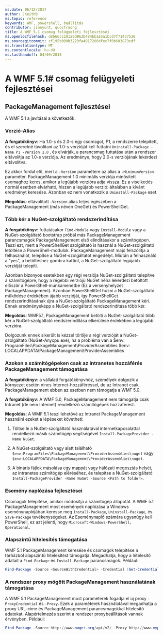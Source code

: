 ```yaml
---
ms.date: 06/12/2017
author: JKeithB
ms.topic: reference
keywords: WMF, powershell, beállítás
contributor: jianyunt, quoctruong
title: A WMF 5.1 csomag felügyeleti fejlesztései
ms.openlocfilehash: d8b66cc101a6d963b484bba26a1bcd7f71437536
ms.sourcegitcommit: cf195b090b3223fa4917206dfec7f0b603873cdf
ms.translationtype: MT
ms.contentlocale: hu-HU
ms.lasthandoff: 04/09/2018
---
```

# <a name="improvements-to-package-management-in-wmf-51"></a>A WMF 5.1# csomag felügyeleti fejlesztései

## <a name="improvements-in-packagemanagement"></a>PackageManagement fejlesztései ##
A WMF 5.1 a javításai a következők:

### <a name="version-alias"></a>Verzió-Alias

**A forgatókönyv**: Ha 1.0-s és 2.0-s egy csomagot, P1, a rendszerre telepített, és el szeretné távolítani az 1.0-s verzióját kell futtatni `Uninstall-Package -Name P1 -Version 1.0` , és elvárják, a parancsmag futtatása után a rendszer eltávolítja az 1.0-s verziója. Az eredménye, hogy 2.0-s verziójának lekérdezi eltávolítva.

Ez akkor fordul elő, mert a `-Version` paramétere az alias a `-MinimumVersion` paraméter. PackageManagement 1.0 minimális verziója minősített csomaghoz keres, amikor a legújabb verzióra adja vissza. Ez a viselkedés normál esetben elvárható, hiszen a legújabb verzió: általában a kívánt eredményt keresése. Azonban ez nem vonatkozik a `Uninstall-Package` eset.

**Megoldás**: eltávolított `-Version` alias teljes egészében a PackageManagement (más néven OneGet) és PowerShellGet.

### <a name="multiple-prompts-for-bootstrapping-the-nuget-provider"></a>Több kér a NuGet-szolgáltató rendszerindítása

**A forgatókönyv**: futtatásakor `Find-Module` vagy `Install-Module` vagy a NuGet-szolgáltató bootstrap próbál más PackageManagement parancsmagok PackageManagement első elindításakor a számítógépen. Teszi ezt, mert a PowerShellGet szolgáltató is használ a NuGet-szolgáltató letöltése a PowerShell-modulok. PackageManagement majd felszólítja a felhasználót, telepítse a NuGet-szolgáltatót engedélyt. Miután a felhasználó a "yes", a betöltéshez gombra kattint, a NuGet-szolgáltató legújabb verzióját telepíti.

Azonban bizonyos esetekben egy régi verziója NuGet-szolgáltató telepítve a számítógépre, hogy a régebbi verziójú NuGet néha lekérdezi betöltött először a PowerShell-munkamenetbe (Ez a versenyhelyzet PackageManagement). Azonban PowerShellGet hozni a NuGet-szolgáltató működése érdekében újabb verzióját, így PowerShellGet rendszerindításának újra a NuGet-szolgáltató PackageManagement kéri. Ennek eredményeképp a NuGet-szolgáltató rendszerindítása több kér.

**Megoldás**: WMF5.1, PackageManagement betölti a NuGet-szolgáltató több kér a NuGet-szolgáltató rendszerindítása elkerülése érdekében a legújabb verzióra.

Dolgozunk ennek sikerült is kézzel törölje a régi verzióját a NuGet-szolgáltató (NuGet-Anycpu.exe), ha a probléma van a $env: ProgramFiles\PackageManagement\ProviderAssemblies $env: LOCALAPPDATA\PackageManagement\ProviderAssemblies


### <a name="support-for-packagemanagement-on-computers-with-intranet-access-only"></a>Azokon a számítógépeken csak az intranetes hozzáférés PackageManagement támogatása

**A forgatókönyv**: a vállalati forgatókönyvhöz, személyek dolgozik a környezet esetén nincs Internet-hozzáféréssel, de az Intranet csak. PackageManagement ebben az esetben nem támogatja a WMF 5.0.

**A forgatókönyv**: A WMF 5.0, PackageManagement nem támogatja csak Intranet (de nem Internet) rendelkező számítógépek hozzáférést.

**Megoldás**: A WMF 5.1 teszi lehetővé az Intranet PackageManagement használni ezeket a lépéseket követheti:

1. Töltse le a NuGet-szolgáltató használatával internetkapcsolattal rendelkező másik számítógép segítségével `Install-PackageProvider -Name NuGet`.

2. A NuGet-szolgáltató vagy alatt található `$env:ProgramFiles\PackageManagement\ProviderAssemblies\nuget` vagy `$env:LOCALAPPDATA\PackageManagement\ProviderAssemblies\nuget`.

3. A bináris fájlok másolása egy mappát vagy hálózati megosztás helyét, az intranetes számítógép eléréséhez, és telepítse a NuGet-szolgáltató `Install-PackageProvider -Name NuGet -Source <Path to folder>`.


### <a name="event-logging-improvements"></a>Esemény naplózása fejlesztései

Csomagok telepítése, amikor módosítja a számítógép állapotát. A WMF 5.1 PackageManagement most események naplózása a Windows eseménynaplójában keresse meg `Install-Package`, `Uninstall-Package`, és `Save-Package` tevékenységeket. Az Eseménynapló számára ugyanúgy kell PowerShell, ez azt jelenti, hogy `Microsoft-Windows-PowerShell, Operational`.

### <a name="support-for-basic-authentication"></a>Alapszintű hitelesítés támogatása

WMF 5.1 PackageManagement keresése és csomagok telepítése a tárházból alapszintű hitelesítést támogatja. Megadhatja, hogy a hitelesítő adatait a `Find-Package` és `Install-Package` parancsmagok. Például:

``` PowerShell
Find-Package -Source <SourceWithCredential> -Credential (Get-Credential)
```
### <a name="support-for-using-packagemanagement-behind-a-proxy"></a>A rendszer proxy mögött PackageManagement használatának támogatása

A WMF 5.1 PackageManagement most paraméterek fogadja el új proxy `-ProxyCredential` és `-Proxy`. Ezek a paraméterek használatával megadhatja a proxy URL-címe és PackageManagement parancsmagokkal hitelesítő adatokat. Alapértelmezés szerint a rendszer proxybeállítások vannak érvényben. Például:

``` PowerShell
Find-Package -Source http://www.nuget.org/api/v2/ -Proxy http://www.myproxyserver.com -ProxyCredential (Get-Credential)
```